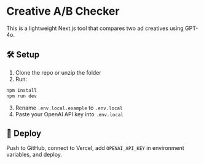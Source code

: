 # Creative A/B Checker

This is a lightweight Next.js tool that compares two ad creatives using GPT-4o.

## 🛠 Setup

1. Clone the repo or unzip the folder
2. Run:

```bash
npm install
npm run dev
```

3. Rename `.env.local.example` to `.env.local`
4. Paste your OpenAI API key into `.env.local`

## 🚀 Deploy

Push to GitHub, connect to Vercel, add `OPENAI_API_KEY` in environment variables, and deploy.

